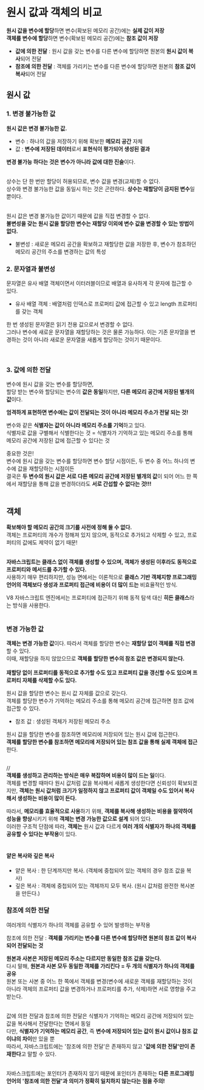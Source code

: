 # 원시 값과 객체의 비교

**원시 값을 변수에 할당**하면 변수(확보된 메모리 공간)에는 **실제 값이 저장**<br>
**객체를 변수에 할당**하면 변수(확보된 메모리 공간)에는 **참조 값이 저장**<br>

- **값에 의한 전달** : 원시 값을 갖는 변수를 다른 변수에 할당하면 원본의 **원시 값이 복사**되어 전달
- **참조에 의한 전달** : 객체를 가리키는 변수를 다른 변수에 할당하면 원본의 **참조 값이 복사**되어 전달
  <br>

## 원시 값

### 1. 변경 불가능한 값

**원시 값은 변경 불가능한 값.**

- 변수 : 하나의 값을 저장하기 위해 확보한 **메모리 공간** 자체
- 값 : **변수에 저장된 데이터**로서 **표현식이 평가되어 생성된 결과**

**변경 불가능 하다는 것은 변수가 아니라 값에 대한 진술**이다.
<br>
<br>

상수는 단 한 번만 할당이 허용되므로, 변수 값을 변경(교체)할 수 없다.<br>
상수와 변경 불가능한 값을 동일시 하는 것은 곤란하다. **상수는 재할당이 금지된 변수**일 뿐이다.<br>
<br>

원시 값은 변경 불가능한 값이기 때문에 값을 직접 변경할 수 없다.<br>
**불변성을 갖는 원시 값을 할당한 변수는 재할당 이외에 변수 값을 변경할 수 있는 방법이 없다.**<br>

- 불변성 : 새로운 메모리 공간을 확보하고 재할당한 값을 저장한 후, 변수가 참조하던 메모리 공간의 주소를 변경하는 값의 특성
  <br>

### 2. 문자열과 불변성

문자열은 유사 배열 객체이면서 이터러블이므로 배열과 유사하게 각 문자에 접근할 수 있다.

- 유사 배열 객체 : 배열처럼 인덱스로 프로퍼티 값에 접근할 수 있고 length 프로퍼티를 갖는 객체

한 번 생성된 문자열은 읽기 전용 값으로서 변경할 수 없다.<br>
그러나 변수에 새로운 문자열을 재할당하는 것은 물론 가능하다. 이는 기존 문자열을 변경하는 것이 아니라 새로운 문자열을 새롭게 할당하는 것이기 때문이다.<br>
<br>
<br>

### 3. 값에 의한 전달

변수에 원시 값을 갖는 변수를 할당하면,<br>
할당 받는 변수와 할당되는 변수의 **값은 동일**하지만, **다른 메모리 공간에 저장된 별개의 값**이다.

**엄격하게 표현하면 변수에는 값이 전달되는 것이 아니라 메모리 주소가 전달 되는 것!** <br>

변수와 같은 **식별자는 값이 아니라 메모리 주소를 기억**하고 있다.<br>
식별자로 값을 구별해서 식별한다는 것 = 식별자가 기억하고 있는 메모리 주소를 통해 메모리 공간에 저장된 값에 접근할 수 있다는 것
<br>

중요한 것은!<br>
변수에 원시 값을 갖는 변수를 할당하면 변수 할당 시점이든, 두 변수 중 어느 하나의 변수에 값을 재할당하는 시점이든<br>
결국은 **두 변수의 원시 값은 서로 다른 메모리 공간에 저장된 별개의 값**이 되어 어느 한 쪽에서 재할당을 통해 값을 변경하더라도 **서로 간섭할 수 없다는 것!!!**
<br>
<br>

## 객체

**확보해야 할 메모리 공간의 크기를 사전에 정해 둘 수 없다.** <br>
객체는 프로퍼티의 개수가 정해져 있지 않으며, 동적으로 추가되고 삭제할 수 있고, 프로퍼티의 값에도 제약이 없기 때문! <br>
<br>

**자바스크립트는 클래스 없이 객체를 생성할 수 있으며, 객체가 생성된 이후라도 동적으로 프로퍼티와 메서드를 추가할 수 있다.** <br>
사용하기 매우 편리하지만, 성능 면에서는 이론적으로 **클래스 기반 객체지향 프로그래밍 언어의 객체보다 생성과 프로퍼티 접근에 비용이 더 많이 드는** 비효율적인 방식.

V8 자바스크립트 엔진에서는 프로퍼티에 접근하기 위해 동적 탐색 대신 **히든 클래스**라는 방식을 사용한다.
<br>
<br>

### 변경 가능한 값

**객체는 변경 가능한 값**이다. 따라서 객체를 할당한 변수는 **재할당 없이 객체를 직접 변경**할 수 있다.<br>
이때, 재할당을 하지 않았으므로 **객체를 할당한 변수의 참조 값은 변경되지 않는다.** <br>
<br>
**재할당 없이 프로퍼티를 동적으로 추가할 수도 있고 프로퍼티 값을 갱신할 수도 있으며 프로퍼티 자체를 삭제할 수도 있다.** <br>

원시 값을 할당한 변수는 원시 값 자체를 값으로 갖는다. <br>
객체를 할당한 변수가 기억하는 메모리 주소를 통해 메모리 공간에 접근하면 참조 값에 접근할 수 있다. <br>

- 참조 값 : 생성된 객체가 저장된 메모리 주소

원시 값을 할당한 변수를 참조하면 메모리에 저장되어 있는 원시 값에 접근한다. <br>
**객체를 할당한 변수를 참조하면 메모리에 저장되어 있는 참조 값을 통해 실제 객체에 접근** 한다. <br>
<br>

//<br>
**객체를 생성하고 관리하는 방식은 매우 복잡하며 비용이 많이 드는 일**이다. <br>
객체를 변경할 때마다 원시 값처럼 값을 복사해서 새롭게 생성한다면 신뢰성이 확보되겠지만, **객체는 원시 값처럼 크기가 일정하지 않고 프로퍼티 값이 객체일 수도 있어서 복사해서 생성하는 비용이 많이 든다.**

따라서, **메모리를 효율적으로 사용**하기 위해, **객체를 복사해 생성하는 비용을 절약하여 성능을 향상**시키기 위해 **객체는 변경 가능한 값으로 설계** 되어 있다. <br>
이러한 구조적 단점에 따라, **객체는** 원시 값과 다르게 **여러 개의 식별자가 하나의 객체를 공유할 수 있다는 부작용**이 있다. <br>
<br>

#### 얕은 복사와 깊은 복사

- 얕은 복사 : 한 단계까지만 복사. (객체에 중첩되어 있는 객체의 경우 참조 값을 복사)
- 깊은 복사 : 객체에 중첩되어 있는 객체까지 모두 복사. (원시 값처럼 완전한 복사본을 만든다.)
  <br>

### 참조에 의한 전달

여러개의 식별자가 하나의 객체를 공유할 수 있어 발생하는 부작용

참조에 의한 전달 : **객체를 가리키는 변수를 다른 변수에 할당하면 원본의 참조 값이 복사되어 전달되는 것**

**원본과 사본은 저장된 메모리 주소는 다르지만 동일한 참조 값을 갖는다.** <br>
다시 말해, **원본과 사본 모두 동일한 객체를 가리킨다 = 두 개의 식별자가 하나의 객체를 공유** <br>
원본 또는 사본 중 어느 한 쪽에서 객체를 변경(변수에 새로운 객체를 재할당하는 것이 아니라 객체의 프로퍼티 값을 변경하거나 프로퍼티를 추가, 삭제)하면 서로 영향을 주고 받는다.
<br>
<br>

값에 의한 전달과 참조에 의한 전달은 식별자가 기억하는 메모리 공간에 저장되어 있는 값을 복사해서 전달한다는 면에서 동일 <br>
다만, **식별자가 기억하는 메모리 공간**, 즉 **변수에 저장되어 있는 값이 원시 값이냐 참조 값이냐의 차이**만 있을 뿐 <br>
따라서, 자바스크립트에는 '참조에 의한 전달'은 존재하지 않고 **'값에 의한 전달'만이 존재한다**고 말할 수 있다. <br>
<br>

자바스크립트에는 포인터가 존재하지 않기 때문에 포인터가 존재하는 **다른 프로그래밍 언어의 '참조에 의한 전달'과 의미가 정확히 일치하지 않는다는 점을 주의!**
<br>

